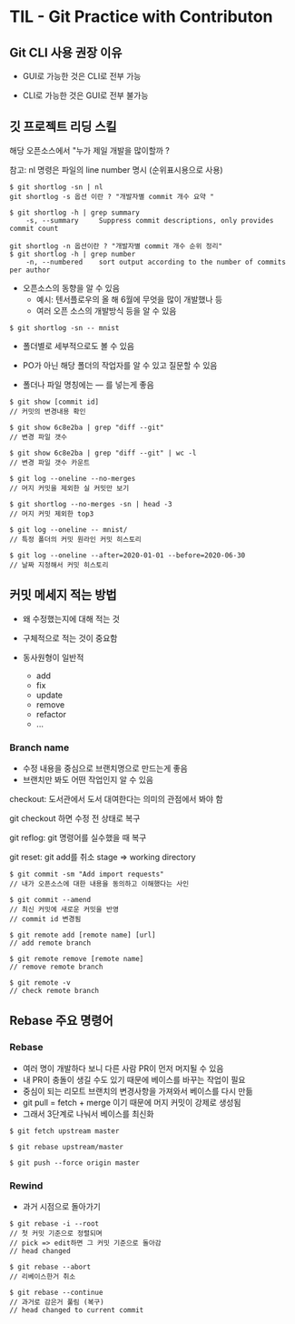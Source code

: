 # TIL - Git Practice with Contributon

## Git CLI 사용 권장 이유

* GUI로 가능한 것은 CLI로 전부 가능

* CLI로 가능한 것은 GUI로 전부 불가능

## 깃 프로젝트 리딩 스킬

해당 오픈소스에서 "누가 제일 개발을 많이할까 ?

참고: nl 명령은 파일의 line number 명시 (순위표시용으로 사용)

```shell
$ git shortlog -sn | nl
git shortlog -s 옵션 이란 ? "개발자별 commit 개수 요약 "

$ git shortlog -h | grep summary
	-s, --summary     Suppress commit descriptions, only provides commit count 

git shortlog -n 옵션이란 ? "개발자별 commit 개수 순위 정리"
$ git shortlog -h | grep number
	-n, --numbered    sort output according to the number of commits per author

```

- 오픈소스의 동향을 알 수 있음
  - 예시: 텐서플로우의 올 해 6월에 무엇을 많이 개발했나 등
  - 여러 오픈 소스의 개발방식 등을 알 수 있음

```shell
$ git shortlog -sn -- mnist 
```

- 폴더별로 세부적으로도 볼 수 있음

- PO가 아닌 해당 폴더의 작업자를 알 수 있고 질문할 수 있음

- 폴더나 파일 명칭에는 — 를 넣는게 좋음

```shell
$ git show [commit id]
// 커밋의 변경내용 확인

$ git show 6c8e2ba | grep "diff --git"
// 변경 파일 갯수

$ git show 6c8e2ba | grep "diff --git" | wc -l
// 변경 파일 갯수 카운트
```



```shell
$ git log --oneline --no-merges
// 머지 커밋을 제외한 실 커밋만 보기

$ git shortlog --no-merges -sn | head -3
// 머지 커밋 제외한 top3

$ git log --oneline -- mnist/
// 특정 폴더의 커밋 원라인 커밋 히스토리

$ git log --oneline --after=2020-01-01 --before=2020-06-30
// 날짜 지정해서 커밋 히스토리
```

## 커밋 메세지 적는 방법

* 왜 수정했는지에 대해 적는 것

* 구체적으로 적는 것이 중요함

* 동사원형이 일반적
  * add
  * fix
  * update
  * remove
  * refactor
  * ...

### Branch name

* 수정 내용을 중심으로 브랜치명으로 만드는게 좋음
* 브랜치만 봐도 어떤 작업인지 알 수 있음

checkout: 도서관에서 도서 대여한다는 의미의 관점에서 봐야 함

git checkout 하면 수정 전 상태로 복구

git reflog: git 명령어를 실수했을 때 복구

git reset: git add를 취소 stage => working directory

```shell
$ git commit -sm "Add import requests"
// 내가 오픈소스에 대한 내용을 동의하고 이해했다는 사인
```



```shell
$ git commit --amend
// 최신 커밋에 새로운 커밋을 반영
// commit id 변경됨
```

```shell
$ git remote add [remote name] [url]
// add remote branch

$ git remote remove [remote name]
// remove remote branch

$ git remote -v
// check remote branch
```

## Rebase 주요 명령어

### Rebase

* 여러 명이 개발하다 보니 다른 사람 PR이 먼저 머지될 수 있음
* 내 PR이 충돌이 생길 수도 있기 때문에 베이스를 바꾸는 작업이 필요
* 중심이 되는 리모트 브랜치의 변경사항을 가져와서 베이스를 다시 만듦
* git pull = fetch + merge 이기 때문에 머지 커밋이 강제로 생성됨
* 그래서 3단계로 나눠서 베이스를 최신화

```shell
$ git fetch upstream master

$ git rebase upstream/master

$ git push --force origin master
```

### Rewind

* 과거 시점으로 돌아가기

```shell
$ git rebase -i --root
// 첫 커밋 기준으로 정렬되며
// pick => edit하면 그 커밋 기준으로 돌아감
// head changed

$ git rebase --abort
// 리베이스한거 취소

$ git rebase --continue
// 과거로 감은거 풀림 (복구)
// head changed to current commit
```
